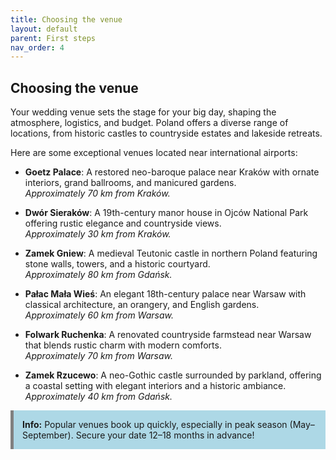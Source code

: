 ```yaml
---
title: Choosing the venue
layout: default
parent: First steps
nav_order: 4
---
```


## Choosing the venue

Your wedding venue sets the stage for your big day, shaping the atmosphere, logistics, and budget. Poland offers a diverse range of locations, from historic castles to countryside estates and lakeside retreats.

Here are some exceptional venues located near international airports:

- **Goetz Palace**: A restored neo-baroque palace near Kraków with ornate interiors, grand ballrooms, and manicured gardens.  
  *Approximately 70 km from Kraków.*

- **Dwór Sieraków**: A 19th-century manor house in Ojców National Park offering rustic elegance and countryside views.  
  *Approximately 30 km from Kraków.*

- **Zamek Gniew**: A medieval Teutonic castle in northern Poland featuring stone walls, towers, and a historic courtyard.  
  *Approximately 80 km from Gdańsk.*

- **Pałac Mała Wieś**: An elegant 18th-century palace near Warsaw with classical architecture, an orangery, and English gardens.  
  *Approximately 60 km from Warsaw.*

- **Folwark Ruchenka**: A renovated countryside farmstead near Warsaw that blends rustic charm with modern comforts.  
  *Approximately 70 km from Warsaw.*

- **Zamek Rzucewo**: A neo-Gothic castle surrounded by parkland, offering a coastal setting with elegant interiors and a historic ambiance.  
  *Approximately 40 km from Gdańsk.*

<div style="background-color: #add8e6; border-left: 5px solid grey; padding: 1em; margin: 1em 0;">
<strong>Info:</strong> Popular venues book up quickly, especially in peak season (May–September). Secure your date 12–18 months in advance!
</div>